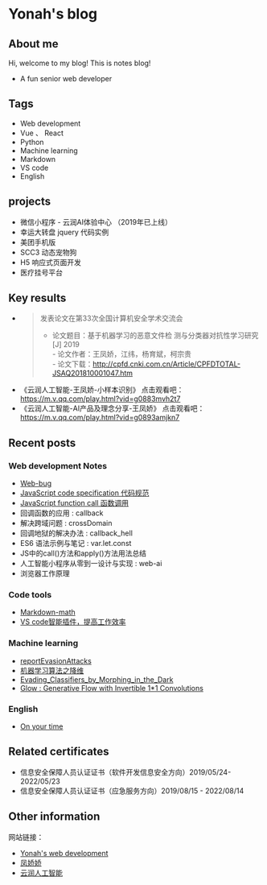 <!--
 * @Description: 
 * @Version: 2.0
 * @Autor: fengjiao
 * @Date: 2019-08-29 20:19:05
 * @LastEditors: fengjiao
 * @LastEditTime: 2021-01-29 12:21:05
-->
# Yonah's blog

## About me
Hi, welcome to my blog! This is notes blog! 

- A fun senior web developer



## Tags
- Web development
- Vue   、 React
- Python
- Machine learning
- Markdown
- VS code
- English

## projects
- 微信小程序 - 云润AI体验中心 （2019年已上线）
- 幸运大转盘 jquery 代码实例
- 美团手机版
- SCC3 动态宠物狗
-  H5 响应式页面开发
-  医疗挂号平台


## Key results
- >发表论文在第33次全国计算机安全学术交流会   
  > - 论文题目：基于机器学习的恶意文件检 测与分类器对抗性学习研究[J] 2019    
      - 论文作者：王凤娇，江纬，杨育斌，柯宗贵   
      - 论文下载：http://cpfd.cnki.com.cn/Article/CPFDTOTAL-JSAQ201810001047.htm
 - 《云润人工智能-王凤娇-小样本识别》
点击观看吧：https://m.v.qq.com/play.html?vid=g0883mvh2t7
- 《云润人工智能-AI产品及理念分享-王凤娇》
点击观看吧：https://m.v.qq.com/play.html?vid=g0893amjkn7

## Recent posts

### Web development Notes
  - [Web-bug](./Web_bugs/web-bug.md )
  - [JavaScript code specification 代码规范]()
  - [JavaScript function call 函数调用]()
  - 回调函数的应用 : callback
  - 解决跨域问题 : crossDomain
  - 回调地狱的解决办法 : callback_hell
  - ES6 语法示例与笔记 : var.let.const
  - JS中的call()方法和apply()方法用法总结
  - 人工智能小程序从零到一设计与实现 : web-ai
  - 浏览器工作原理

### Code tools
  - [Markdown-math](./note_library/markdown-math.md)
  - [VS code智能插件，提高工作效率](./note_library/vsCode.md)
 
### Machine learning
- [reportEvasionAttacks](./Machine_learning/reportEvasionAttacks.md ) 
- [机器学习算法之降维](./Machine_learning/机器学习算法之降维.md ) 
- [Evading_Classifiers_by_Morphing_in_the_Dark](./Machine_learning/Evading_Classifiers_by_Morphing_in_the_Dark.md ) 
- [Glow : Generative Flow with Invertible 1*1 Convolutions]()


### English

- [On your time](./English/yonah01.md ) 

## Related certificates
- 信息安全保障人员认证证书（软件开发信息安全方向）2019/05/24- 2022/05/23
- 信息安全保障人员认证证书（应急服务方向）2019/08/15 - 2022/08/14

## Other information

网站链接：
- [Yonah's web development](https://github.com/Yonahwang/Web-Develop-Yonah)
- [凤娇娇](https://yonahwang.github.io/)
- [云润人工智能](https://algmon.com/)
